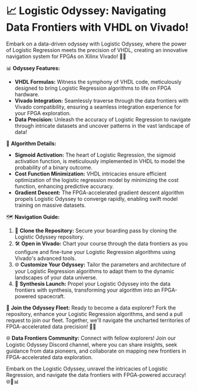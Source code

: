 # 📈 **Logistic Odyssey: Navigating Data Frontiers with VHDL on Vivado!**

Embark on a data-driven odyssey with Logistic Odyssey, where the power of Logistic Regression meets the precision of VHDL, creating an innovative navigation system for FPGAs on Xilinx Vivado! 🚀🌐

📊 **Odyssey Features:**
- **VHDL Formulas:** Witness the symphony of VHDL code, meticulously designed to bring Logistic Regression algorithms to life on FPGA hardware.
- **Vivado Integration:** Seamlessly traverse through the data frontiers with Vivado compatibility, ensuring a seamless integration experience for your FPGA exploration.
- **Data Precision:** Unleash the accuracy of Logistic Regression to navigate through intricate datasets and uncover patterns in the vast landscape of data!

🚀 **Algorithm Details:**
   - **Sigmoid Activation:** The heart of Logistic Regression, the sigmoid activation function, is meticulously implemented in VHDL to model the probability of a binary outcome.
   - **Cost Function Minimization:** VHDL intricacies ensure efficient optimization of the logistic regression model by minimizing the cost function, enhancing predictive accuracy.
   - **Gradient Descent:** The FPGA-accelerated gradient descent algorithm propels Logistic Odyssey to converge rapidly, enabling swift model training on massive datasets.

🗺️ **Navigation Guide:**
1. 🌌 **Clone the Repository:** Secure your boarding pass by cloning the Logistic Odyssey repository.
2. 🛠️ **Open in Vivado:** Chart your course through the data frontiers as you configure and fine-tune your Logistic Regression algorithms using Vivado's advanced tools.
3. 🌐 **Customize Your Odyssey:** Tailor the parameters and architecture of your Logistic Regression algorithms to adapt them to the dynamic landscapes of your data universe.
4. 🚀 **Synthesis Launch:** Propel your Logistic Odyssey into the data frontiers with synthesis, transforming your algorithm into an FPGA-powered spacecraft.

🌠 **Join the Odyssey Fleet:**
Ready to become a data explorer? Fork the repository, enhance your Logistic Regression algorithms, and send a pull request to join our fleet. Together, we'll navigate the uncharted territories of FPGA-accelerated data precision! 🚀🌠

🌐 **Data Frontiers Community:**
Connect with fellow explorers! Join our Logistic Odyssey Discord channel, where you can share insights, seek guidance from data pioneers, and collaborate on mapping new frontiers in FPGA-accelerated data exploration.

Embark on the Logistic Odyssey, unravel the intricacies of Logistic Regression, and navigate the data frontiers with FPGA-powered accuracy! 🌐🚀📊
